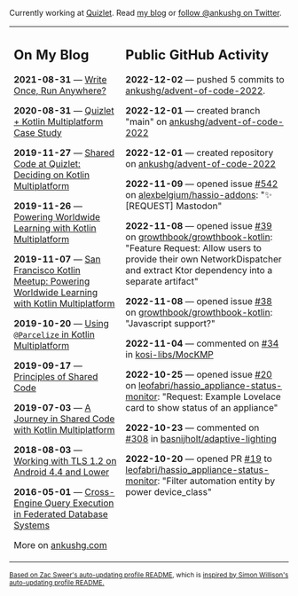 Currently working at [Quizlet](https://quizlet.com/). Read [my blog](https://ankushg.com/) or [follow @ankushg on Twitter](https://twitter.com/ankushg).

<table><tr><td valign="top" width="40%">

## On My Blog
<!-- blog starts -->
**2021-08-31** — [Write Once, Run Anywhere?](https://ankushg.com/posts/write-once-run-anywhere-increment/)

**2020-08-31** — [Quizlet + Kotlin Multiplatform Case Study](https://ankushg.com/posts/quizlet-kotlin-multiplatform-case-study/)

**2019-11-27** — [Shared Code at Quizlet: Deciding on Kotlin Multiplatform](https://ankushg.com/posts/shared-code-kotlin-multiplatform/)

**2019-11-26** — [Powering Worldwide Learning with Kotlin Multiplatform](https://ankushg.com/speaking/droidcon-sf-2019)

**2019-11-07** — [San Francisco Kotlin Meetup: Powering Worldwide Learning with Kotlin Multiplatform](https://ankushg.com/speaking/sf-kotlin-meetup-2019)

**2019-10-20** — [Using `@Parcelize` in Kotlin Multiplatform](https://ankushg.com/posts/multiplatform-parcelize/)

**2019-09-17** — [Principles of Shared Code](https://ankushg.com/speaking/denver-startup-week-2019)

**2019-07-03** — [A Journey in Shared Code with Kotlin Multiplatform](https://ankushg.com/speaking/droidcon-berlin-2019)

**2018-08-03** — [Working with TLS 1.2 on Android 4.4 and Lower](https://ankushg.com/posts/tls-1.2-on-android/)

**2016-05-01** — [Cross-Engine Query Execution in Federated Database Systems](https://ankushg.com/projects/thesis)
<!-- blog ends -->
More on [ankushg.com](https://ankushg.com/)
</td><td valign="top" width="60%">

## Public GitHub Activity
<!-- githubActivity starts -->
**2022-12-02** — pushed 5 commits to [ankushg/advent-of-code-2022](https://api.github.com/repos/ankushg/advent-of-code-2022).

**2022-12-01** — created branch "main" on [ankushg/advent-of-code-2022](https://api.github.com/repos/ankushg/advent-of-code-2022)

**2022-12-01** — created repository on [ankushg/advent-of-code-2022](https://api.github.com/repos/ankushg/advent-of-code-2022)

**2022-11-09** — opened issue [#542](https://github.com/alexbelgium/hassio-addons/issues/542) on [alexbelgium/hassio-addons](https://api.github.com/repos/alexbelgium/hassio-addons): "✨ [REQUEST] Mastodon"

**2022-11-08** — opened issue [#39](https://github.com/growthbook/growthbook-kotlin/issues/39) on [growthbook/growthbook-kotlin](https://api.github.com/repos/growthbook/growthbook-kotlin): "Feature Request: Allow users to provide their own NetworkDispatcher and extract Ktor dependency into a separate artifact"

**2022-11-08** — opened issue [#38](https://github.com/growthbook/growthbook-kotlin/issues/38) on [growthbook/growthbook-kotlin](https://api.github.com/repos/growthbook/growthbook-kotlin): "Javascript support?"

**2022-11-04** — commented on [#34](https://github.com/kosi-libs/MocKMP/issues/34#issuecomment-1304269173) in [kosi-libs/MocKMP](https://api.github.com/repos/kosi-libs/MocKMP)

**2022-10-25** — opened issue [#20](https://github.com/leofabri/hassio_appliance-status-monitor/issues/20) on [leofabri/hassio_appliance-status-monitor](https://api.github.com/repos/leofabri/hassio_appliance-status-monitor): "Request: Example Lovelace card to show status of an appliance"

**2022-10-23** — commented on [#308](https://github.com/basnijholt/adaptive-lighting/issues/308#issuecomment-1288113678) in [basnijholt/adaptive-lighting](https://api.github.com/repos/basnijholt/adaptive-lighting)

**2022-10-20** — opened PR [#19](https://github.com/leofabri/hassio_appliance-status-monitor/pull/19) to [leofabri/hassio_appliance-status-monitor](https://api.github.com/repos/leofabri/hassio_appliance-status-monitor): "Filter automation entity by power device_class"
<!-- githubActivity ends -->
</td></tr></table>

<sub><a href="https://github.com/ZacSweers/ZacSweers">Based on Zac Sweer's auto-updating profile README</a>, which is <a href="https://simonwillison.net/2020/Jul/10/self-updating-profile-readme/">inspired by Simon Willison's auto-updating profile README.</a></sub>